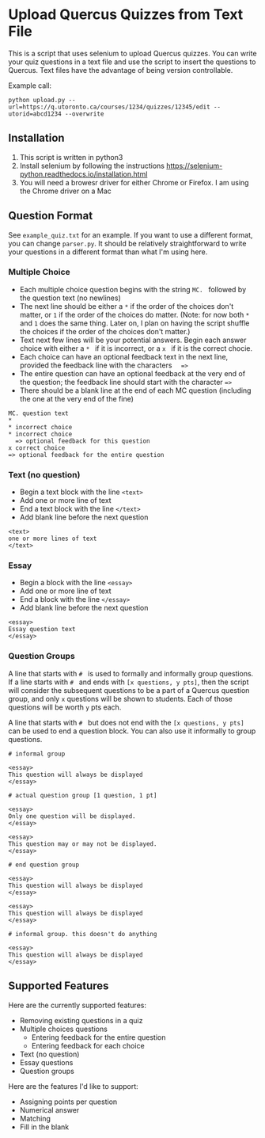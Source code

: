# Upload Quercus Quizzes from Text File

This is a script that uses selenium to upload Quercus quizzes. You can write
your quiz questions in a text file and use the script to insert the questions
to Quercus. Text files have the advantage of being version controllable.

Example call:

```
python upload.py --url=https://q.utoronto.ca/courses/1234/quizzes/12345/edit --utorid=abcd1234 --overwrite
```

## Installation

1. This script is written in python3
2. Install selenium by following the instructions https://selenium-python.readthedocs.io/installation.html
3. You will need a browesr driver for either Chrome or Firefox. I am using the Chrome driver on a Mac

## Question Format

See `example_quiz.txt` for an example. If you want to use a different format, you can change
`parser.py`. It should be relatively straightforward to write your questions in a different
format than what I'm using here.

### Multiple Choice

- Each multiple choice question begins with the string `MC. ` followed by the question text (no newlines)
- The next line should be either a `*` if the order of the choices don't matter,
  or `1` if the order of the choices do matter.
  (Note: for now both `*` and `1` does the same thing. Later on, I plan on having the script shuffle
  the choices if the order of the choices don't matter.)
- Text next few lines will be your potential answers. Begin each answer choice with either a `* ` if it is incorrect,
  or a `x `  if it is the correct chocie.
- Each choice can have an optional feedback text in the next line, provided the feedback line
  with the characters `  =>`
- The entire question can have an optional feedback at the very end of the question; the feedback
  line should start with the character `=>`
- There should be a blank line at the end of each MC question (including the one at the very end of the fine)

```
MC. question text
*
* incorrect choice
* incorrect choice
  => optional feedback for this question
x correct choice
=> optional feedback for the entire question

```

### Text (no question)

- Begin a text block with the line `<text>`
- Add one or more line of text
- End a text block with the line `</text>`
- Add blank line before the next question

```
<text>
one or more lines of text
</text>
```

### Essay

- Begin a block with the line `<essay>`
- Add one or more line of text
- End a block with the line `</essay>`
- Add blank line before the next question

```
<essay>
Essay question text
</essay>
```

### Question Groups

A line that starts with `# ` is used to formally and informally group
questions. If a line starts with `# ` and ends with `[x questions, y pts]`,
then the script will consider the subsequent questions to be a part of 
a Quercus question group, and only `x` questions will be shown to students.
Each of those questions will be worth `y` pts each.

A line that starts with `# ` but does not end with the `[x questions, y pts]`
can be used to end a question block. You can also use it informally to group
questions.

```
# informal group

<essay>
This question will always be displayed
</essay>

# actual question group [1 question, 1 pt]

<essay>
Only one question will be displayed.
</essay>

<essay>
This question may or may not be displayed.
</essay>

# end question group

<essay>
This question will always be displayed
</essay>

<essay>
This question will always be displayed
</essay>

# informal group. this doesn't do anything

<essay>
This question will always be displayed
</essay>
```

## Supported Features

Here are the currently supported features:

- Removing existing questions in a quiz
- Multiple choices questions
    - Entering feedback for the entire question
    - Entering feedback for each choice
- Text (no question)
- Essay questions
- Question groups

Here are the features I'd like to support:

- Assigning points per question
- Numerical answer
- Matching
- Fill in the blank

